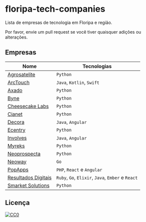 # floripa-tech-companies
Lista de empresas de tecnologia em Floripa e região.

Por favor, envie um pull request se você tiver quaisquer adições ou alterações.

## Empresas

Nome | Tecnologias
---- | -----------
[Agrosatelite](http://agrosatelite.com.br/pt/home/) | `Python`
[ArcTouch](https://arctouch.com/) | `Java`, `Kotlin`, `Swift`
[Axado](https://www.axado.com.br/) | `Python`
[Byne](http://www.byne.com.br/) | `Python`
[Cheesecake Labs](https://cheesecakelabs.com/) | `Python`
[Cianet](https://www.cianet.com.br/) | `Python`
[Decora](https://home.decoracontent.com) | `Java`, `Angular`
[Ecentry](http://ecentry.com/) | `Python`
[Involves](https://www.involves.com.br/pt) | `Java`, `Angular`
[Myreks](https://www.myreks.com/v3/) | `Python`
[Neoprospecta](https://neoprospecta.com/) | `Python`
[Neoway](https://www.neoway.com.br/) | `Go`
[PopApps](https://www.popapps.com.br/) | `PHP`, `React` e `Angular`
[Resultados Digitais](https://resultadosdigitais.com.br/) | `Ruby`, `Go`, `Elixir`, `Java`, `Ember` e `React`
[Smarket Solutions](http://www.smarketsolutions.com.br/) | `Python`


## Licença

[![CC0](http://mirrors.creativecommons.org/presskit/buttons/88x31/svg/cc-zero.svg)](https://creativecommons.org/publicdomain/zero/1.0/)
